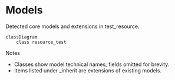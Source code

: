 # Models

Detected core models and extensions in test_resource.

```mermaid
classDiagram
    class resource_test
```

Notes
- Classes show model technical names; fields omitted for brevity.
- Items listed under _inherit are extensions of existing models.
